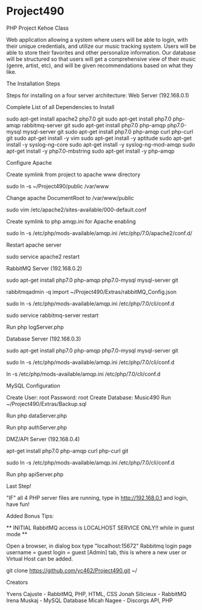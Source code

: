 # Project490
PHP Project Kehoe Class




Web application allowing a system where users will be able to login, with their unique credentials, and utilize our music tracking system. Users will be able to store their favorites and other personalize information. Our database will be structured so that users will get a comprehensive view of their music (genre, artist, etc), and will be given recommendations based on what they like.

The Installation Steps

Steps for installing on a four server architecture: Web Server (192.168.0.1)

Complete List of all Dependencies to Install

sudo apt-get install apache2 php7.0 git sudo apt-get install php7.0 php-amqp rabbitmq-server git sudo apt-get install php7.0 php-amqp php7.0-mysql mysql-server git sudo apt-get install php7.0 php-amqp curl php-curl git sudo apt-get install -y vim sudo apt-get install -y aptitude sudo apt-get install -y syslog-ng-core sudo apt-get install -y syslog-ng-mod-amqp sudo apt-get install -y php7.0-mbstring sudo apt-get install -y php-amqp

Configure Apache

Create symlink from project to apache www directory

sudo ln -s ~/Project490/public /var/www

Change apache DocumentRoot to /var/www/public

sudo vim /etc/apache2/sites-available/000-default.conf

Create symlink to php amqp.ini for Apache enabling

sudo ln -s /etc/php/mods-available/amqp.ini /etc/php/7.0/apache2/conf.d/

Restart apache server

sudo service apache2 restart

RabbitMQ Server (192.168.0.2)

sudo apt-get install php7.0 php-amqp php7.0-mysql mysql-server git

rabbitmqadmin -q import ~/Project490/Extras/rabbitMQ_Config.json

sudo ln -s /etc/php/mods-available/amqp.ini /etc/php/7.0/cli/conf.d

sudo service rabbitmq-server restart

Run php logServer.php

Database Server (192.168.0.3)

sudo apt-get install php7.0 php-amqp php7.0-mysql mysql-server git

sudo ln -s /etc/php/mods-available/amqp.ini /etc/php/7.0/cli/conf.d

ln -s /etc/php/mods-available/amqp.ini /etc/php/7.0/cli/conf.d

MySQL Configuration

Create User: root Password: root
Create Database: Music490
Run ~/Project490/Extras/Backup.sql

Run php dataServer.php

Run php authServer.php

DMZ/API Server (192.168.0.4)

apt-get install php7.0 php-amqp curl php-curl git

sudo ln -s /etc/php/mods-available/amqp.ini /etc/php/7.0/cli/conf.d

Run php apiServer.php

Last Step!

"IF" all 4 PHP server files are running, type in http://192.168.0.1 and login, have fun!

Added Bonus Tips:

** INITIAL RabbitMQ access is LOCALHOST SERVICE ONLY!! while in guest mode **

Open a browser, in dialog box type "localhost:15672" Rabbitmq login page username = guest login = guest [Admin] tab, this is where a new user or Virtual Host can be added.

git clone https://github.com/yc462/Project490.git ~/

Creators

Yvens Cajuste - RabbitMQ, PHP, HTML, CSS
Jonah Silicieux - RabbitMQ
Irena Muskaj - MySQL Database
Micah Nagee - Discorgs API, PHP

